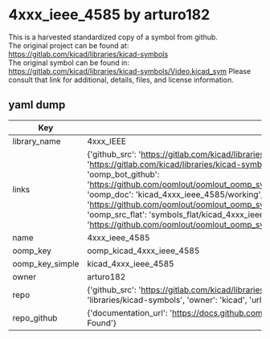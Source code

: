 # 4xxx_ieee_4585 by arturo182  
This is a harvested standardized copy of a symbol from github.  
The original project can be found at:  
https://gitlab.com/kicad/libraries/kicad-symbols  
The original symbol can be found in:
https://gitlab.com/kicad/libraries/kicad-symbols/Video.kicad_sym
Please consult that link for additional, details, files, and license information.  
## yaml dump  
| Key | Value |  
| --- | --- |  
| library_name | 4xxx_IEEE |  
| links | {'github_src': 'https://gitlab.com/kicad/libraries/kicad-symbols/Video.kicad_sym', 'github_src_repo': 'https://gitlab.com/kicad/libraries/kicad-symbols', 'oomp_bot': 'kicad_4xxx_ieee_4585/working', 'oomp_bot_github': 'https://github.com/oomlout/oomlout_oomp_symbol_bot/tree/main/kicad_4xxx_ieee_4585/working', 'oomp_doc': 'kicad_4xxx_ieee_4585/working', 'oomp_doc_github': 'https://github.com/oomlout/oomlout_oomp_symbol_doc/tree/main/kicad_4xxx_ieee_4585/working', 'oomp_src_flat': 'symbols_flat/kicad_4xxx_ieee_4585/working', 'oomp_src_flat_github': 'https://github.com/oomlout/oomlout_oomp_symbol_src/tree/main/kicad_4xxx_ieee_4585/working'} |  
| name | 4xxx_ieee_4585 |  
| oomp_key | oomp_kicad_4xxx_ieee_4585 |  
| oomp_key_simple | kicad_4xxx_ieee_4585 |  
| owner | arturo182 |  
| repo | {'github_src': 'https://gitlab.com/kicad/libraries/kicad-symbols/Video.kicad_sym', 'name': 'libraries/kicad-symbols', 'owner': 'kicad', 'url': 'https://gitlab.com/kicad/libraries/kicad-symbols'} |  
| repo_github | {'documentation_url': 'https://docs.github.com/rest/repos/repos#get-a-repository', 'message': 'Not Found'} |  

